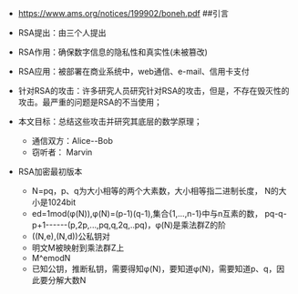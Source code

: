 - https://www.ams.org/notices/199902/boneh.pdf
##引言
- RSA提出：由三个人提出
- RSA作用：确保数字信息的隐私性和真实性(未被篡改)
- RSA应用：被部署在商业系统中，web通信、e-mail、信用卡支付
- 针对RSA的攻击：许多研究人员研究针对RSA的攻击，但是，不存在毁灭性的攻击。最严重的问题是RSA的不当使用；
- 本文目标：总结这些攻击并研究其底层的数学原理；
  - 通信双方：Alice--Bob
  - 窃听者： Marvin
 
- RSA加密最初版本
  - N=pq，p、q为大小相等的两个大素数，大小相等指二进制长度， N的大小是1024bit
  - ed=1mod(φ(N)),φ(N)=(p-1)(q-1),集合{1,...,n-1}中与n互素的数， pq-q-p+1------(p,2p,...,pq,q,2q,..pq)，φ(N)是乘法群Z的阶
  - ((N,e),(N,d))公私钥对
  - 明文M被映射到乘法群Z上
  - M^emodN
  - 已知公钥，推断私钥，需要得知φ(N)，要知道φ(N)，需要知道p、q，因此要分解大数N
  
